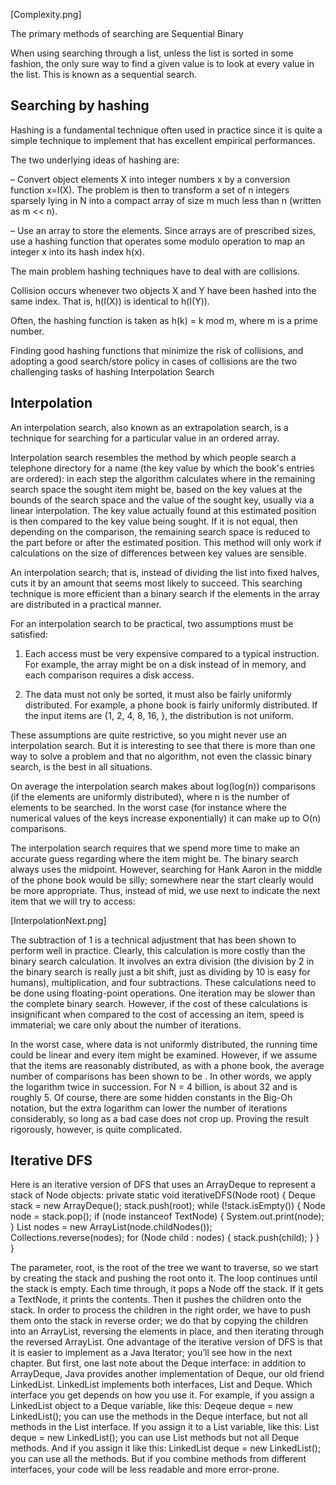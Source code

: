 [Complexity.png]

The primary methods of searching are
Sequential
Binary


When using searching through a list, unless the list is sorted in some fashion, the only sure way to find a given value is to look at every value in the list. This is known as a sequential search.














## Searching by hashing
Hashing is a fundamental technique often used in practice since it is quite a simple technique to implement that has excellent empirical performances.

The two underlying ideas of hashing are:

– Convert object elements X into integer numbers x by a conversion function
x=I(X). The problem is then to transform a set of n integers sparsely lying
in N into a compact array of size m much less than n (written as m << n).

– Use an array to store the elements. Since arrays are of prescribed sizes, use a hashing function that operates some modulo operation to map an integer x into its hash index h(x).

The main problem hashing techniques have to deal with are collisions.

Collision occurs whenever two objects X and Y have been hashed into the same index.
That is, h(I(X)) is identical to h(I(Y)).

Often, the hashing function is taken as h(k) = k mod m, where m is a prime number.

Finding good hashing functions that minimize the risk of collisions, and adopting a good search/store policy in cases of collisions are the two challenging tasks of hashing
Interpolation Search












## Interpolation
An interpolation search, also known as an extrapolation search, is a technique for searching for a particular value in an ordered array.

Interpolation search resembles the method by which people search a telephone directory for a name (the key value by which the book's entries are ordered): in each step the algorithm calculates where in the remaining search space the sought item might be, based on the key values at the bounds of the search space and the value of the sought key, usually via a linear interpolation. The key value actually found at this estimated position is then compared to the key value being sought. If it is not equal, then depending on the comparison, the remaining search space is reduced to the part before or after the estimated position. This method will only work if calculations on the size of differences between key values are sensible.

An interpolation search; that is, instead of dividing the list into fixed halves, cuts it by an amount that seems most likely to succeed. This searching technique is more efficient than a binary search if the elements in the array are distributed in a practical manner.

For an interpolation search to be practical, two assumptions must be satisfied:
1. Each access must be very expensive compared to a typical instruction. For example, the array might be on a disk instead of in memory, and each comparison requires a disk access.

2. The data must not only be sorted, it must also be fairly uniformly distributed. For example, a phone book is fairly uniformly distributed. If the input items are {1, 2, 4, 8, 16, }, the distribution is not uniform.

These assumptions are quite restrictive, so you might never use an interpolation search. But it is interesting to see that there is more than one way to solve a problem and that no algorithm, not even the classic binary search, is the best in all situations.

On average the interpolation search makes about log(log(n)) comparisons (if the elements are uniformly distributed), where n is the number of elements to be searched. In the worst case (for instance where the numerical values of the keys increase exponentially) it can make up to O(n) comparisons.

The interpolation search requires that we spend more time to make an accurate guess regarding where the item might be. The binary search always uses the midpoint. However, searching for Hank Aaron in the middle of the phone book would be silly; somewhere near the start clearly would be more appropriate. Thus, instead of mid, we use next to indicate the next item that we will try to access:

[InterpolationNext.png]

The subtraction of 1 is a technical adjustment that has been shown to perform well in practice. Clearly, this calculation is more costly than the binary search calculation. It involves an extra division (the division by 2 in the binary search is really just a bit shift, just as dividing by 10 is easy for humans), multiplication, and four subtractions. These calculations need to be done using floating-point operations. One iteration may be slower than the complete binary search. However, if the cost of these calculations is insignificant when compared to the cost of accessing an item, speed is immaterial; we care only about the number of iterations.

In the worst case, where data is not uniformly distributed, the running time could be linear and every item might be examined. However, if we assume that the items are reasonably distributed, as with a phone book, the average number of comparisons has been shown to be . In other words, we apply the logarithm twice in succession. For N = 4 billion, is about 32 and is roughly 5. Of course, there are some hidden constants in the Big-Oh notation, but the extra logarithm can lower the number of iterations considerably, so long as a bad case does not crop up. Proving the result rigorously, however, is quite complicated.







## Iterative DFS
Here is an iterative version of DFS that uses an ArrayDeque to represent a stack of Node objects:
   private static void iterativeDFS(Node root) {
        Deque<Node> stack = new ArrayDeque<Node>();
        stack.push(root);
        while (!stack.isEmpty()) {
            Node node = stack.pop();
            if (node instanceof TextNode) {
                System.out.print(node);
            }
            List<Node> nodes = new ArrayList<Node>(node.childNodes());
            Collections.reverse(nodes);
            for (Node child : nodes) {
                stack.push(child);
            }
        }
    }

The parameter, root, is the root of the tree we want to traverse, so we start by creating the stack and
pushing the root onto it.
The loop continues until the stack is empty. Each time through, it pops a Node off the stack. If it gets a
TextNode, it prints the contents. Then it pushes the children onto the stack. In order to process the
children in the right order, we have to push them onto the stack in reverse order; we do that by
copying the children into an ArrayList, reversing the elements in place, and then iterating through the
reversed ArrayList.
One advantage of the iterative version of DFS is that it is easier to implement as a Java Iterator;
you’ll see how in the next chapter.
But first, one last note about the Deque interface: in addition to ArrayDeque, Java provides another
implementation of Deque, our old friend LinkedList. LinkedList implements both interfaces, List
and Deque. Which interface you get depends on how you use it. For example, if you assign a
LinkedList object to a Deque variable, like this:
Deqeue<Node> deque = new LinkedList<Node>();
you can use the methods in the Deque interface, but not all methods in the List interface. If you assign
it to a List variable, like this:
List<Node> deque = new LinkedList<Node>();
you can use List methods but not all Deque methods. And if you assign it like this:
LinkedList<Node> deque = new LinkedList<Node>();
you can use all the methods. But if you combine methods from different interfaces, your code will be
less readable and more error-prone.
